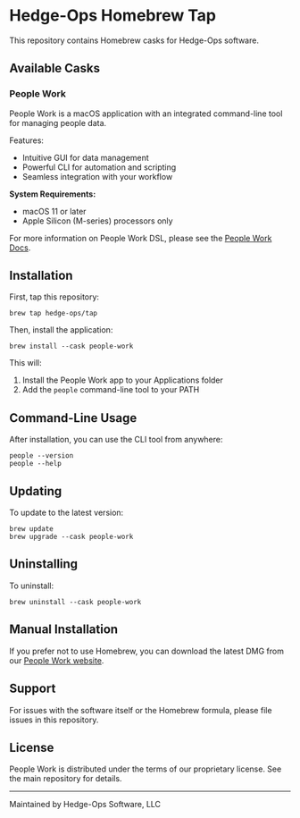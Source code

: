 # Hedge-Ops Homebrew Tap

This repository contains Homebrew casks for Hedge-Ops software.

## Available Casks

### People Work

People Work is a macOS application with an integrated command-line tool for managing people data.

Features:

- Intuitive GUI for data management
- Powerful CLI for automation and scripting
- Seamless integration with your workflow

**System Requirements:**

- macOS 11 or later
- Apple Silicon (M-series) processors only

For more information on People Work DSL, please see the [People Work Docs](https://docs.people-work.io/dsl/overview.html).

## Installation

First, tap this repository:

```cli
brew tap hedge-ops/tap
```

Then, install the application:

```cli
brew install --cask people-work
```

This will:

1. Install the People Work app to your Applications folder
2. Add the `people` command-line tool to your PATH

## Command-Line Usage

After installation, you can use the CLI tool from anywhere:

```cli
people --version
people --help
```

## Updating

To update to the latest version:

```cli
brew update
brew upgrade --cask people-work
```

## Uninstalling

To uninstall:

```cli
brew uninstall --cask people-work
```

## Manual Installation

If you prefer not to use Homebrew, you can download the latest DMG from our [People Work website](https://people-work.io/download).

## Support

For issues with the software itself or the Homebrew formula, please file issues in this repository.

## License

People Work is distributed under the terms of our proprietary license. See the main repository for details.

---

Maintained by Hedge-Ops Software, LLC
